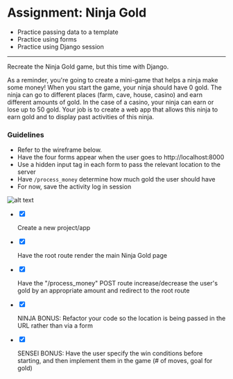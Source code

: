 <div class="module_description active_lesson_with_video ">
									<h1>Assignment: Ninja Gold</h1>
<ul>
    <li>Practice passing data to a template</li>
    <li>Practice using forms</li>
    <li>Practice using Django session</li>
</ul>
<hr>
<p>Recreate the Ninja Gold game, but this time with Django.</p>
<p>As a reminder, you're going to create a mini-game that helps a ninja make some money! When you start the game, your ninja should have 0 gold. The ninja can go to different places (farm, cave, house, casino) and earn different amounts of gold. In the case of a casino, your ninja can earn or lose up to 50 gold. Your job is to create a web app that allows this ninja to earn gold and to display past activities of this ninja.</p>
<h3>Guidelines</h3>
<ul>
    <li>Refer to the wireframe below.</li> <li>Have the four forms appear when the user goes to http://localhost:8000</li>
    <li>Use a hidden input tag in each form to pass the relevant location to the server</li>
    <li>Have <code>/process_money</code> determine how much gold the user should have</li>
    <li>For now, save the activity log in session</li>
</ul>
<p>
 <img src="http://s3.amazonaws.com/General_V88/boomyeah/company_209/chapter_3832/handouts/chapter3832_6611_ninja-gold-ci.png" alt="alt text" title="Ninja Gold"></p>
								</div>                
                <div class="todo_content">
										<ul class="todo_item_parent">
											<form action="/tracks/submit_todo" method="post" id="form_to_do_items">		
													<li>
														<input type="hidden" name="module_to_do_item_id[]" value="0">	
														<input type="hidden" name="is_completed[]" value="0" class="todo_status">	
														<input type="checkbox" id="todo_item_0" checked="checked" class="todo_check">
																												<label for="todo_item_0" class="todo_list_item">
															<div class="item_checkbox checked"></div>
															<p>Create a new project/app</p>	
														</label>	
													</li>
													<li>
														<input type="hidden" name="module_to_do_item_id[]" value="1">	
														<input type="hidden" name="is_completed[]" value="0" class="todo_status">	
														<input type="checkbox" id="todo_item_1" checked="checked" class="todo_check">														
														<label for="todo_item_1" class="todo_list_item">
															<div class="item_checkbox checked"></div>
															<p>Have the root route render the main Ninja Gold page</p>	
														</label>	
													</li>
													<li>
														<input type="hidden" name="module_to_do_item_id[]" value="2">	
														<input type="hidden" name="is_completed[]" value="0" class="todo_status">	
														<input type="checkbox" id="todo_item_2" checked="checked" class="todo_check">														
														<label for="todo_item_2" class="todo_list_item">
															<div class="item_checkbox checked"></div>
															<p>Have the "/process_money" POST route increase/decrease the user's gold by an appropriate amount and redirect to the root route</p>	
														</label>	
													</li>
													<li>
														<input type="hidden" name="module_to_do_item_id[]" value="3">	
														<input type="hidden" name="is_completed[]" value="0" class="todo_status">	
														<input type="checkbox" id="todo_item_3" checked="checked" class="todo_check">														
														<label for="todo_item_3" class="todo_list_item">
															<div class="item_checkbox checked"></div>
															<p>NINJA BONUS: Refactor your code so the location is being passed in the URL rather than via a form</p>	
														</label>	
													</li>
													<li>
														<input type="hidden" name="module_to_do_item_id[]" value="4">	
														<input type="hidden" name="is_completed[]" value="0" class="todo_status">	
														<input type="checkbox" id="todo_item_4" checked="checked" class="todo_check">														
														<label for="todo_item_4" class="todo_list_item">
															<div class="item_checkbox checked"></div>
															<p>SENSEI BONUS: Have the user specify the win conditions before starting, and then implement them in the game (# of moves, goal for gold)</p>	
														</label>	
													</li>									
												<input type="hidden" name="id" id="task_todo_id" value="5108497">
												<input type="hidden" name="chapter_module_id" value="45786">
												<input type="hidden" name="track_id" value="119">
												<input type="hidden" name="authenticity_token" value="sLO65z81Un8ogC/FYv7u6xcsFvuzeOSgTThZDbHAsxY=">
											</form>
										</ul>
									</div>
